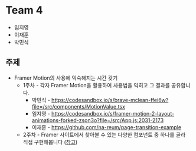 # Team 4

* 임지영
* 이재훈
* 박민식

## 주제

* Framer Motion의 사용에 익숙해지는 시간 갖기
  * 1주차 - 각자 Framer Motion을 활용하여 사용법을 익히고 그 결과를 공유합니다.
    * 박민식 - https://codesandbox.io/s/brave-mclean-ffei6w?file=/src/components/MotionValue.tsx
    * 임지영 - https://codesandbox.io/s/framer-motion-2-layout-animations-forked-zson3o?file=/src/App.js:2031-2173
    * 이재훈 - https://github.com/na-reum/page-transition-example
  * 2주차 - Framer 사이트에서 찾아볼 수 있는 다양한 컴포넌트 중 하나를 골라 직접 구현해봅니다 ([참고](https://www.framer.com/examples/social-app/))


